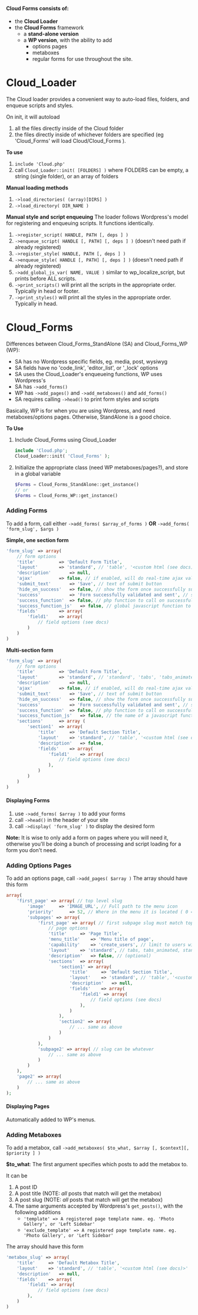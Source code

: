 #### Cloud Forms consists of: 
- the **Cloud Loader**
- the **Cloud Forms** framework
	- a **stand-alone version**
	- a **WP version**, with the ability to add
		- options pages
		- metaboxes
		- regular forms for use throughout the site.

Cloud_Loader
===========
The Cloud loader provides a convenient way to auto-load files, folders, and enqueue scripts and styles. 

On init, it will autoload 

1. all the files directly inside of the Cloud folder
2. the files directly inside of whichever folders are specified (eg 'Cloud_Forms' will load Cloud/Cloud_Forms ). 

**To use**

1. `include 'Cloud.php'`
2. call `Cloud_Loader::init( [FOLDERS] )` where FOLDERS can be empty, a string (single folder), or an array of folders

**Manual loading methods**

1. `->load_directories( (array)[DIRS] )`
2. `->load_directory( DIR_NAME )`

**Manual style and script enqueuing**
The loader follows Wordpress's model for registering and enqueuing scripts. It functions identically. 

1. `->register_script( HANDLE, PATH [, deps ] )`
2. `->enqueue_script( HANDLE [, PATH] [, deps ] )` (doesn't need path if already registered)
3. `->register_style( HANDLE, PATH [, deps ] )`
4. `->enqueue_style( HANDLE [, PATH] [, deps ] )` (doesn't need path if already registered) 
5. `->add_global_js_var( NAME, VALUE )` similar to wp_localize_script, but prints before ALL scripts.
6. `->print_scripts()` will print all the scripts in the appropriate order. Typically in head or footer.
7. `->print_styles()` will print all the styles in the appropriate order. Typically in head.

Cloud_Forms
===========

	
Differences between Cloud_Forms_StandAlone (SA) and Cloud_Forms_WP (WP):
- SA has no Wordpress specific fields, eg. media, post, wysiwyg
- SA fields have no 'code_link', 'editor_list', or '_lock' options
- SA uses the Cloud_Loader's enqueueing functions, WP uses Wordpress's
- SA has `->add_forms()`
- WP has `->add_pages()` and `->add_metaboxes()` and `add_forms()`
- SA requires calling `->head()` to print form styles and scripts

Basically, WP is for when you are using Wordpress, and need metaboxes/options pages. 
Otherwise, StandAlone is a good choice.

**To Use** 

1. Include Cloud_Forms using Cloud_Loader

	```php 
	include 'Cloud.php';
	Cloud_Loader::init( 'Cloud_Forms' );
	```
2. Initialize the appropriate class (need WP metaboxes/pages?), and store in a global variable

	```php
	$Forms = Cloud_Forms_StandAlone::get_instance()
	// or 
	$Forms = Cloud_Forms_WP::get_instance()
	```
	
### Adding Forms
To add a form, call either `->add_forms( $array_of_forms )` **OR** `->add_forms( 'form_slug', $args )`

**Simple, one section form**

```php 
'form_slug' => array(
	// form options
	'title'			=> 'Default Form Title',
	'layout'		=> 'standard', // 'table', '<custom html (see docs)>'
	'description'		=> null,
	'ajax'			=> false, // if enabled, will do real-time ajax validation
	'submit_text' 		=> 'Save', // text of submit button
	'hide_on_success' 	=> false, // show the form once successfully submitted?
	'success'       	=> 'Form successfully validated and sent', // success message
	'success_function' 	=> false, // php function to call on successful submit. (Passed to call_user_fnct())
	'success_function_js' 	=> false, // global javascript function to call on successful submit
	'fields' 		=> array(
		'field1' 	=> array( 
			// field options (see docs)
		)
	)
)
```

**Multi-section form**

```php 
'form_slug' => array(
	// form options
	'title'			=> 'Default Form Title',
	'layout'		=> 'standard', // 'standard', 'tabs', 'tabs_animated'
	'description' 		=> null,
	'ajax' 			=> false, // if enabled, will do real-time ajax validation
	'submit_text' 		=> 'Save', // text of submit button
	'hide_on_success' 	=> false, // show the form once successfully submitted?
	'success'       	=> 'Form successfully validated and sent', // success message
	'success_function' 	=> false, // php function to call on successful submit. (Passed to call_user_fnct())
	'success_function_js' 	=> false, // the name of a javascript function to call on successful submit(must be global, clearly)
	'sections'		=> array (
		'section1' 	=> array(
			'title'		=> 'Default Section Title',
			'layout'	=> 'standard', // 'table', '<custom html (see docs)>'
			'description'	=> false,
			'fields' 	=> array(
				'field1'	=> array( 
					// field options (see docs)
				),
			)
		)
	)
)
```

#### Displaying Forms

1. use `->add_forms( $array )` to add your forms
2. call `->head()` in the header of your site
3. call `->display( 'form_slug' )` to display the desired form

**Note:** It is wise to only add a form on pages where you will need it, otherwise you'll be doing a bunch of processing and script loading for a form you don't need.

### Adding Options Pages
To add an options page, call `->add_pages( $array )`
The array should have this form

```php 
array(
	'first_page' => array( // top level slug
		'image' 	=> 'IMAGE_URL', // Full path to the menu icon
		'priority'  	=> 52, // Where in the menu it is located ( 0 = top )
		'subpages' => array(
			'first_page' => array( // first subpage slug must match top level slug
				// page options
				'title'		=> 'Page Title',
				'menu_title' 	=> 'Menu title of page', 
				'capability'	=> 'create_users', // limit to users with capability (optional)
				'layout'	=> 'standard', // tabs, tabs_animated, standard (optional)
				'description'	=> false, // (optional)
				'sections' 	=> array(
					'section1' => array(
						'title'		=> 'Default Section Title',
						'layout'	=> 'standard', // 'table', '<custom html (see docs)>'
						'description'	=> null,
						'fields' 	=> array(
							'field1' => array( 
								// field options (see docs)
							),
						)
					),
					'section2' => array(
						// ... same as above
					)
				)
			),
			'subpage2' => array( // slug can be whatever
				// ... same as above
			)
		)
	),
	'page2' => array(
		// ... same as above
	)
);
```
#### Displaying Pages

Automatically added to WP's menus.

### Adding Metaboxes
To add a metabox, call `->add_metaboxes( $to_what, $array [, $context][, $priority ] )`

**$to_what**: The first argument specifies which posts to add the metabox to.

It can be 
1) A post ID
2) A post title (NOTE: *all* posts that match will get the metabox)
3) A post slug (NOTE: *all* posts that match will get the metabox)
4) The same arguments accepted by Wordpress's `get_posts()`, with the following additions
	- `'template' => A registered page template name. eg. 'Photo Gallery', or 'Left Sidebar'`
	- `'exclude_template' => A registered page template name. eg. 'Photo Gallery', or 'Left Sidebar'`

The array should have this form

```php 
'metabox_slug' => array(
	'title'		=> 'Default Metabox Title',
	'layout'	=> 'standard', // 'table', '<custom html (see docs)>'
	'description'	=> null,
	'fields' 	=> array(
		'field1' => array( 
			// field options (see docs)
		),
	)
)
```

